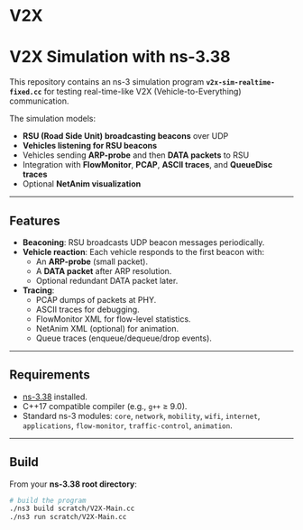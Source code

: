 # V2X

# V2X Simulation with ns-3.38

This repository contains an ns-3 simulation program **`v2x-sim-realtime-fixed.cc`** for testing real-time-like V2X (Vehicle-to-Everything) communication.

The simulation models:
- **RSU (Road Side Unit) broadcasting beacons** over UDP
- **Vehicles listening for RSU beacons**
- Vehicles sending **ARP-probe** and then **DATA packets** to RSU
- Integration with **FlowMonitor**, **PCAP**, **ASCII traces**, and **QueueDisc traces**
- Optional **NetAnim visualization**

---

## Features
- **Beaconing**: RSU broadcasts UDP beacon messages periodically.
- **Vehicle reaction**: Each vehicle responds to the first beacon with:
  - An **ARP-probe** (small packet).
  - A **DATA packet** after ARP resolution.
  - Optional redundant DATA packet later.
- **Tracing**:
  - PCAP dumps of packets at PHY.
  - ASCII traces for debugging.
  - FlowMonitor XML for flow-level statistics.
  - NetAnim XML (optional) for animation.
  - Queue traces (enqueue/dequeue/drop events).

---

## Requirements
- [ns-3.38](https://www.nsnam.org/releases/ns-3-38/) installed.
- C++17 compatible compiler (e.g., `g++` ≥ 9.0).
- Standard ns-3 modules: `core`, `network`, `mobility`, `wifi`, `internet`, `applications`, `flow-monitor`, `traffic-control`, `animation`.

---

## Build

From your **ns-3.38 root directory**:

```bash
# build the program
./ns3 build scratch/V2X-Main.cc
./ns3 run scratch/V2X-Main.cc
